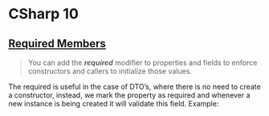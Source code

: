 # CSharp 10

## [Required Members](https://learn.microsoft.com/en-us/dotnet/csharp/language-reference/keywords/init)
>You can add the **_required_** modifier to properties and fields to enforce constructors and callers to initialize those values.

The required is useful in the case of DTO’s, where there is no need to create a constructor, instead, we mark the property as required and whenever a new instance is being created it will validate this field.
Example:

```csharp

```